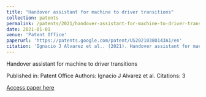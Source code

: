 ```yaml
---
title: "Handover assistant for machine to driver transitions"
collection: patents
permalink: /patents/2021/handover-assistant-for-machine-to-driver-transitio
date: 2021-01-01
venue: 'Patent Office'
paperurl: 'https://patents.google.com/patent/US20210380143A1/en'
citation: 'Ignacio J Alvarez et al.. (2021). Handover assistant for machine to driver transitions. Patent Office.'
---
```


Handover assistant for machine to driver transitions

Published in: Patent Office
Authors: Ignacio J Alvarez et al.
Citations: 3

[Access paper here](https://patents.google.com/patent/US20210380143A1/en)
